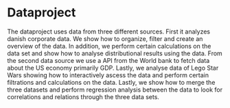 # Dataproject
The dataproject uses data from three different sources. First it analyzes danish corporate data. We show how to organize, filter and create an overview of the data. In addition, we perform certain calculations on the data set and show how to analyse distributional results using the data. From the second data source we use a API from the World bank to fetch data about the US economy primarily GDP. Lastly, we analyse data of Lego Star Wars showing how to interactively ascess the data and perform certain filtrations and calculations on the data. Lastly, we show how to merge the three datasets and perform regression analysis between the data to look for correlations and relations through the three data sets.  
